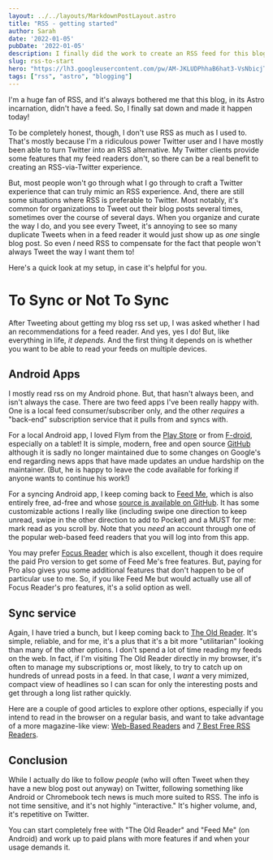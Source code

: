 ```yaml
---
layout: ../../layouts/MarkdownPostLayout.astro
title: "RSS - getting started"
author: Sarah
date: '2022-01-05'
pubDate: '2022-01-05'
description: I finally did the work to create an RSS feed for this blog. I'll be getting in to how I (eventually!) set this up in Astro, but first, here's a quick description of how I *consume* RSS. (And, convienently, how I'm gonna test that I can successfully see a new post!)
slug: rss-to-start
hero: "https://lh3.googleusercontent.com/pw/AM-JKLUDPhhaB6hat3-VsNbicjTZ40xOqiiC-Pe9kkp_mehr5ov8itSBxMqQteJICrTr2_CExAlF_9AEZJsHt5g8n425gq8qKrSFYMwMA4-v_1zNmp0LcivQ5IKoguPyWZOJZHxwE-zbTwgUVT5EMVu5oRmdOA=w250-no?"
tags: ["rss", "astro", "blogging"]
---
```

I'm a huge fan of RSS, and it's always bothered me that this blog, in its Astro incarnation, didn't have a feed. So, I finally sat down and made it happen today!

To be completely honest, though, I don't use RSS as much as I used to. That's mostly because I'm a ridiculous power Twitter user and I have mostly been able to turn Twitter into an RSS alternative. My Twitter clients provide some features that my feed readers don't, so there can be a real benefit to creating an RSS-via-Twitter experience.

But, most people won't go through what I go through to craft a Twitter experience that can truly mimic an RSS experience. And, there are still some situations where RSS is preferable to Twitter. Most notably, it's common for organizations to Tweet out their blog posts several times, sometimes over the course of several days. When you organize and curate the way I do, and you see every Tweet, it's annoying to see so many duplicate Tweets when in a feed reader it would just show up as *one* single blog post. So even *I* need RSS to compensate for the fact that people won't always Tweet the way I want them to!

Here's a quick look at my setup, in case it's helpful for you.

# To Sync or Not To Sync

After Tweeting about getting my blog rss set up, I was asked whether I had an recommendations for a feed reader. And yes, yes I do! But, like everything in life, *it depends.* And the first thing it depends on is whether you want to be able to read your feeds on multiple devices.

## Android Apps

I mostly read rss on my Android phone. But, that hasn't always been, and isn't always the case. There are two feed apps I've been really happy with. One is a local feed consumer/subscriber only, and the other *requires* a "back-end" subscription service that it pulls from and syncs with.

For a local Android app, I loved Flym from the [Play Store](https://play.google.com/store/apps/details?id=net.frju.flym) or from [F-droid](https://f-droid.org/packages/net.frju.flym/), especially on a tablet! It is simple, modern, free and open source [GitHub]( https://github.com/FredJul/Flym) although it is sadly no longer maintained due to some changes on Google's end regarding news apps that have made updates an undue hardship on the maintainer. (But, he is happy to leave the code available for forking if anyone wants to continue his work!)

For a syncing Android app, I keep coming back to [Feed Me](https://play.google.com/store/apps/details?id=com.seazon.feedme), which is also entirely free, ad-free and whose [source is available on GitHub](https://github.com/seazon/FeedMe). It has some customizable actions I really like (including swipe one direction to keep unread, swipe in the other direction to add to Pocket) and a MUST for me: mark read as you scroll by. Note that you *need* an account through one of the popular web-based feed readers that you will log into from this app.

You may prefer [Focus Reader](https://play.google.com/store/apps/details?id=allen.town.focus.reader) which is also excellent, though it does require the paid Pro version to get some of Feed Me's free features. But, paying for Pro also gives you some additional features that don't happen to be of particular use to me. So, if you like Feed Me but would actually use all of Focus Reader's pro features, it's a solid option as well.

## Sync service

Again, I have tried a bunch, but I keep coming back to [The Old Reader](https://theoldreader.com). It's simple, reliable, and for me, it's a plus that it's a bit more "utilitarian" looking than many of the other options. I don't spend a lot of time reading my feeds on the web. In fact, if I'm visiting The Old Reader directly in my browser, it's often to manage my subscriptions or, most likely, to try to catch up on hundreds of unread posts in a feed. In that case, I *want* a very mimized, compact view of headlines so I can scan for only the interesting posts and get through a long list rather quickly.

Here are a couple of good articles to explore other options, especially if you intend to read in the browser on a regular basis, and want to take advantage of a more magazine-like view: [Web-Based Readers](https://www.youneedfeeds.com/web-based) and [7 Best Free RSS Readers](https://bloggingwizard.com/free-rss-feed-readers/).

## Conclusion

While I actually do like to follow *people* (who will often Tweet when they have a new blog post out anyway) on Twitter, following something like Android or Chromebook tech news is much more suited to RSS. The info is not time sensitive, and it's not highly "interactive." It's higher volume, and, it's repetitive on Twitter. 

You can start completely free with "The Old Reader" and "Feed Me" (on Android) and work up to paid plans with more features if and when your usage demands it.